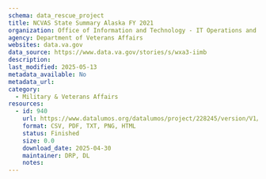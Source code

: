 ```yaml
---
schema: data_rescue_project 
title: NCVAS State Summary Alaska FY 2021
organization: Office of Information and Technology - IT Operations and Services (ITOPS)
agency: Department of Veterans Affairs
websites: data.va.gov
data_source: https://www.data.va.gov/stories/s/wxa3-iimb
description: 
last_modified: 2025-05-13
metadata_available: No
metadata_url: 
category:
  - Military & Veterans Affairs 
resources:
  - id: 940
    url: https://www.datalumos.org/datalumos/project/228245/version/V1/view
    format: CSV, PDF, TXT, PNG, HTML
    status: Finished
    size: 0.0
    download_date: 2025-04-30
    maintainer: DRP, DL
    notes: 
---
```

